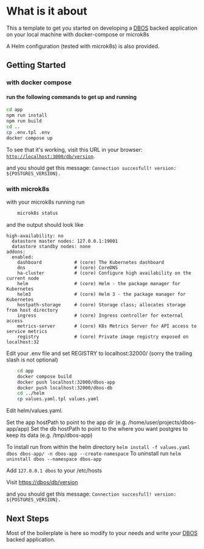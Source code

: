 # What is it about
This a template to get you started on developing
a [DBOS](https://docs.dbos.dev/) backed application on your local machine
with docker-compose or microk8s

A Helm configuration (tested with microk8s) is also provided.

## Getting Started
### with docker compose
#### run the following commands to get up and running

```bash
cd app
npm run install
npm run build
cd ..
cp .env.tpl .env
docker compose up
```
To see that it's working, visit this URL in your browser: [`http://localhost:3000/db/version`](http://localhost:3000/db/version).

and you should get this message: `Connection succesfull! version: ${POSTGRES_VERSION}.`

### with microk8s
with your microk8s running run

```bash
    microk8s status
```
and the output should look like
```
high-availability: no
  datastore master nodes: 127.0.0.1:19001
  datastore standby nodes: none
addons:
  enabled:
    dashboard            # (core) The Kubernetes dashboard
    dns                  # (core) CoreDNS
    ha-cluster           # (core) Configure high availability on the current node
    helm                 # (core) Helm - the package manager for Kubernetes
    helm3                # (core) Helm 3 - the package manager for Kubernetes
    hostpath-storage     # (core) Storage class; allocates storage from host directory
    ingress              # (core) Ingress controller for external access
    metrics-server       # (core) K8s Metrics Server for API access to service metrics
    registry             # (core) Private image registry exposed on localhost:32
```

Edit your .env file and set REGISTRY to localhost:32000/ (sorry the trailing slash is not optional)
```bash
    cd app
    docker compose build
    docker push localhost:32000/dbos-app
    docker push localhost:32000/dbos-db
    cd ../helm
    cp values.yaml.tpl values.yaml
```
Edit helm/values.yaml.

Set the app hostPath to point to the app dir (e.g. /home/user/projects/dbos-app/app)
Set the db hostPath to point to the where you want postgres to keep its data (e.g. /tmp/dbos-app)

To install run from within the helm directory  ```helm install -f values.yaml dbos dbos-app/ -n dbos-app --create-namespace```
To uninstall run ```helm uninstall dbos --namespace dbos-app```

Add ```127.0.0.1 dbos``` to your /etc/hosts

Visit [https://dbos/db/version](https://dbos/db/version)

and you should get this message: `Connection succesfull! version: ${POSTGRES_VERSION}.`

## Next Steps
Most of the boilerplate is here so modify to your needs and write your [DBOS](https://docs.dbos.dev/) backed application.
